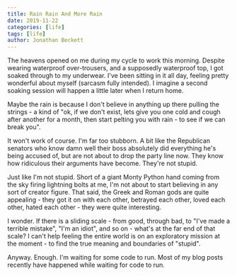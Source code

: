```yaml
---
title: Rain Rain And More Rain
date: 2019-11-22
categories: [life]
tags: [life]
author: Jonathan Beckett
---
```


The heavens opened on me during my cycle to work this morning. Despite wearing waterproof over-trousers, and a supposedly waterproof top, I got soaked through to my underwear. I've been sitting in it all day, feeling pretty wonderful about myself (sarcasm fully intended). I imagine a second soaking session will happen a little later when I return home.

Maybe the rain is because I don't believe in anything up there pulling the strings - a kind of "ok, if we don't exist, lets give you one cold and cough after another for a month, then start pelting you with rain - to see if we can break you".

It won't work of course. I'm far too stubborn. A bit like the Republican senators who know damn well their boss absolutely did everything he's being accused of, but are not about to drop the party line now. They know how ridiculous their arguments have become. They're not stupid.

Just like I'm not stupid. Short of a giant Monty Python hand coming from the sky firing lightning bolts at me, I'm not about to start believing in any sort of creator figure. That said, the Greek and Roman gods are quite appealing - they got it on with each other, betrayed each other, loved each other, hated each other - they were quite interesting.

I wonder. If there is a sliding scale - from good, through bad, to "I've made a terrible mistake", "I'm an idiot", and so on - what's at the far end of that scale? I can't help feeling the entire world is on an exploratory mission at the moment - to find the true meaning and boundaries of "stupid".

Anyway. Enough. I'm waiting for some code to run. Most of my blog posts recently have happened while waiting for code to run.
